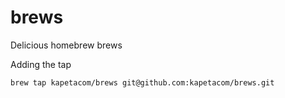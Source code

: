 # brews
Delicious homebrew brews

Adding the tap

`brew tap kapetacom/brews git@github.com:kapetacom/brews.git`
